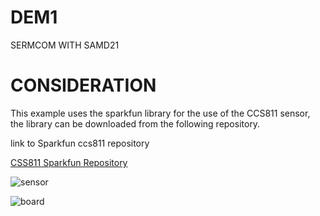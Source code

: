 # DEM1
SERMCOM WITH SAMD21

# CONSIDERATION
This example uses the sparkfun library for the use of the CCS811 sensor,
the library can be downloaded from the following repository.

link to Sparkfun ccs811 repository

[CSS811 Sparkfun Repository](https://github.com/sparkfun/SparkFun_CCS811_Arduino_Library)

![sensor](../master/foldIMg/CCS811.jpg) 

![board](../master/foldIMg/board-dev-overview.png) 
